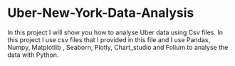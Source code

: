 # Uber-New-York-Data-Analysis
In this project I will show you how to analyse Uber data using Csv files. In this project I use csv files that I provided in this file and I use Pandas, Numpy, Matplotlib , Seaborn, Plotly, Chart_studio and Folium to analyse the data with Python.
